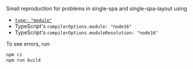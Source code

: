 Small reproduction for problems in single-spa and single-spa-layout using
- [`type: "module"`](https://nodejs.org/api/esm.html)
- TypeScript's `compilerOptions.module: "node16"`
- TypeScript's `compilerOptions.moduleResolution: "node16"`

To see errors, run
```bash
npm ci
npm run build
```
